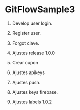 # GitFlowSample3

1. Develop user login.
2. Register user.
3. Forgot clave.

4. Ajustes release 1.0.0

5. Crear cupon
6. Ajustes apikeys
7. Ajustes push.
8. Ajustes keys firebase.
9. Ajustes labels 1.0.2